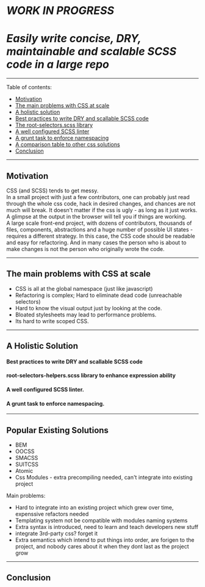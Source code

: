 # *WORK IN PROGRESS*
# *Easily write concise, DRY, maintainable and scalable SCSS code in a large repo*

---

Table of contents:
  * [Motivation](#motivation)
  * [The main problems with CSS at scale](#the-main-problems-with-css-at-scale)
  * [A holistic solution](#a-holistic-solution)
   * [Best practices to write DRY and scallable SCSS code](#best-practices-to-write-dry-and-scallable-scss-code)
   * [The root-selectors.scss library](#the-root-selectors-scss-library)
   * [A well configured SCSS linter](#a-well-configured-scss-linter)
   * [A grunt task to enforce namespacing](#a-grunt-task-to-enforce-namespacing)
  * [A comparison table to other css solutions](#popular-existing-solutions)
  * [Conclusion](#conclusion)

---

## Motivation
CSS (and SCSS) tends to get messy.<br>
In a small project with just a few contributors, one can probably just read through the whole css code, hack in desired changes, and chances are not much will break. It doesn't matter if the css is ugly - as long as it just works. A glimpse at the output in the browser will tell you if things are working.
<br>
A large scale front-end project, with dozens of contributors, thousands of files, components, abstractions and a huge number of possible UI states - requires a different strategy. In this case, the CSS code should be readable and easy for refactoring. And in many cases the person who is about to make changes is not the person who originally wrote the code.
<br>

---

## The main problems with CSS at scale 
  * CSS is all at the global namespace (just like javascript)
  * Refactoring is complex; Hard to eliminate dead code (unreachable selectors)
  * Hard to know the visual output just by looking at the code.
  * Bloated stylesheets may lead to performance problems.
  * Its hard to write scoped CSS.
   
--- 

## A Holistic Solution

#### Best practices to write DRY and scallable SCSS code
#### root-selectors-helpers.scss library to enhance expression ability
#### A well configured SCSS linter.
#### A grunt task to enforce namespacing.

---

## Popular Existing Solutions
  * BEM
  * OOCSS
  * SMACSS
  * SUITCSS
  * Atomic
  * Css Modules - extra precompiling needed, can't integrate into existing project
  
Main problems:
* Hard to integrate into an existing project which grew over time, expenssive refactors needed
* Templating system not be compatible with modules naming systems
* Extra syntax is introduced, need to learn and teach developers new stuff
* integrate 3rd-party css? forget it
* Extra semantics which intend to put things into order, are forigen to the project, and nobody cares about it when they dont last as the project grow


---

## Conclusion


